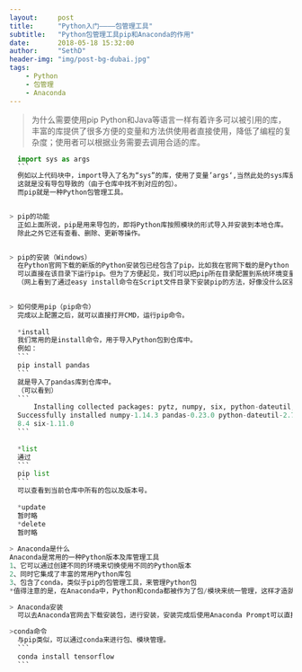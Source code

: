 ```yaml
---
layout:     post
title:      "Python入门————包管理工具"
subtitle:   "Python包管理工具pip和Anaconda的作用"
date:       2018-05-18 15:32:00
author:     "SethD"
header-img: "img/post-bg-dubai.jpg"
tags:
    - Python
    - 包管理
	- Anaconda
---
```


> 为什么需要使用pip
  Python和Java等语言一样有着许多可以被引用的库，丰富的库提供了很多方便的变量和方法供使用者直接使用，降低了编程的复杂度；使用者可以根据业务需要去调用合适的库。
  ```Python
	import sys as args
	```
	例如以上代码块中，import导入了名为“sys”的库，使用了变量’args‘,当然此处的sys库是Python自带的，所以在调用时不会出现问题，但当我们在首次安装Python而且未安装对应的包之前，导包就会出现No module named '**'的错误信息。
	这就是没有导包导致的（由于仓库中找不到对应的包）。
	而pip就是一种Python包管理工具。


> pip的功能
	正如上面所说，pip是用来导包的，即将Python库按照模块的形式导入并安装到本地仓库。
	除此之外它还有查看、删除、更新等操作。


> pip的安装（Windows）
	在Python官网下载的新版的Python安装包已经包含了pip，比如我在官网下载的是Python 3.6.3，其根目录为Python36，在根目录下的Script文件夹包含了pip执行文件。
	可以直接在该目录下运行pip。但为了方便起见，我们可以把pip所在目录配置到系统环境变量Path中，这样就可以直接在CMD控制台中调用pip命令。
	（网上看到了通过easy install命令在Script文件目录下安装pip的方法，好像没什么区别）
		

> 如何使用pip（pip命令）
	完成以上配置之后，就可以直接打开CMD，运行pip命令。
	
	*install
	我们常用的是install命令，用于导入Python包到仓库中。
	例如：
	```
	pip install pandas
	```
	就是导入了pandas库到仓库中。
	（可以看到）
	```
		Installing collected packages: pytz, numpy, six, python-dateutil, pandas
	Successfully installed numpy-1.14.3 pandas-0.23.0 python-dateutil-2.7.3 pytz-201
	8.4 six-1.11.0
	```
	
	*list
	通过 
	```
	pip list
	```
	可以查看到当前仓库中所有的包以及版本号。
	
	*update
	暂时略
	*delete
	暂时略
	
> Anaconda是什么
 Anaconda是常用的一种Python版本及库管理工具
 1、它可以通过创建不同的环境来切换使用不同的Python版本
 2、同时它集成了丰富的常用Python库包
 3、包含了conda，类似于pip的包管理工具，来管理Python包
 *值得注意的是，在Anaconda中，Python和conda都被作为了包/模块来统一管理，这样才造就了它可以随意切换版本环境的特性。

> Anaconda安装
	可以去Anaconda官网去下载安装包，进行安装，安装完成后使用Anaconda Prompt可以直接使用对应命令

>conda命令
	与pip类似，可以通过conda来进行包、模块管理。
	```
	conda install tensorflow
	```
	
